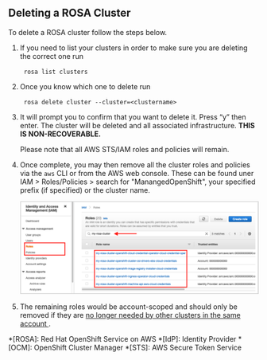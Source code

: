## Deleting a ROSA Cluster

To delete a ROSA cluster follow the steps below.

1. If you need to list your clusters in order to make sure you are deleting the correct one run

		rosa list clusters

1. Once you know which one to delete run

		rosa delete cluster --cluster=<clustername>

1. It will prompt you to confirm that you want to delete it. Press “y” then enter. The cluster will be deleted and all associated infrastructure. **THIS IS NON-RECOVERABLE.**

	Please note that all AWS STS/IAM roles and policies will remain.

1. Once complete, you may then remove all the cluster roles and policies via the `aws` CLI or from the AWS web console. These can be found uner IAM > Roles/Policies > search for "ManangedOpenShift", your specified prefix (if specified) or the cluster name.

	![mp](images/12-del_cr.png)

1. The remaining roles would be account-scoped and should only be removed if they are <u>no longer needed by other clusters in the same account </u>. 


*[ROSA]: Red Hat OpenShift Service on AWS
*[IdP]: Identity Provider
*[OCM]: OpenShift Cluster Manager
*[STS]: AWS Secure Token Service